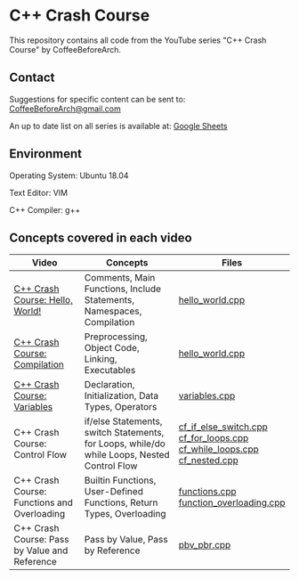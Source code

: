 # C++ Crash Course
This repository contains all code from the YouTube series "C++ Crash Course" by CoffeeBeforeArch.

## Contact

Suggestions for specific content can be sent to: CoffeeBeforeArch@gmail.com

An up to date list on all series is available at: <a href="https://docs.google.com/spreadsheets/d/1cV4nuP-ZflfeGUn0Ay0w-ZKJrh9CqDEKvBJqCNMlTxI/edit?usp=sharing">Google Sheets</a>

## Environment 
Operating System: Ubuntu 18.04

Text Editor: VIM

C++ Compiler: g++

## Concepts covered in each video
| Video | Concepts | Files |
| ----- | -------- | ----- |
| <a href=https://youtu.be/vxdb7s8DE6o>C++ Crash Course: Hello, World!</a> | Comments, Main Functions, Include Statements, Namespaces, Compilation | <a href=https://github.com/CoffeeBeforeArch/cpp_crash_course/blob/master/fundamental_concepts/hello_world.cpp>hello_world.cpp</a> |
| <a href=https://youtu.be/7Iq9EmkrOXo>C++ Crash Course: Compilation</a> | Preprocessing, Object Code, Linking, Executables | <a href=https://github.com/CoffeeBeforeArch/cpp_crash_course/blob/master/fundamental_concepts/hello_world.cpp>hello_world.cpp</a> |
| <a href=https://youtu.be/WD68rFWJDlU>C++ Crash Course: Variables</a> | Declaration, Initialization, Data Types, Operators | <a href=https://github.com/CoffeeBeforeArch/cpp_crash_course/blob/master/fundamental_concepts/variables.cpp>variables.cpp</a> |
| <a>C++ Crash Course: Control Flow</a> | if/else Statements, switch Statements, for Loops, while/do while Loops, Nested Control Flow | <a href=https://github.com/CoffeeBeforeArch/cpp_crash_course/blob/master/fundamental_concepts/cf_if_else_switch.cpp>cf_if_else_switch.cpp</a><br><a href=https://github.com/CoffeeBeforeArch/cpp_crash_course/blob/master/fundamental_concepts/cf_for_loops.cpp>cf_for_loops.cpp</a><br><a href=https://github.com/CoffeeBeforeArch/cpp_crash_course/blob/master/fundamental_concepts/cf_while_loops.cpp>cf_while_loops.cpp</a><br><a href=https://github.com/CoffeeBeforeArch/cpp_crash_course/blob/master/fundamental_concepts/cf_nested.cpp>cf_nested.cpp</a> |
| <a>C++ Crash Course: Functions and Overloading</a> | Builtin Functions, User-Defined Functions, Return Types, Overloading | <a href=https://github.com/CoffeeBeforeArch/cpp_crash_course/blob/master/fundamental_concepts/functions.cpp>functions.cpp</a><br><a href=https://github.com/CoffeeBeforeArch/cpp_crash_course/blob/master/fundamental_concepts/function_overloading.cpp>function_overloading.cpp</a>|
| <a>C++ Crash Course: Pass by Value and Reference</a> | Pass by Value, Pass by Reference | <a href=https://github.com/CoffeeBeforeArch/cpp_crash_course/blob/master/fundamental_concepts/pbv_pbr.cpp>pbv_pbr.cpp</a>|
